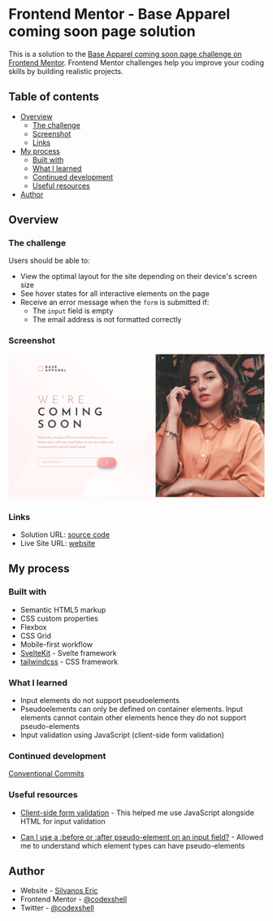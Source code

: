 # Frontend Mentor - Base Apparel coming soon page solution

This is a solution to the [Base Apparel coming soon page challenge on Frontend Mentor](https://www.frontendmentor.io/challenges/base-apparel-coming-soon-page-5d46b47f8db8a7063f9331a0). Frontend Mentor challenges help you improve your coding skills by building realistic projects.

## Table of contents

- [Overview](#overview)
  - [The challenge](#the-challenge)
  - [Screenshot](#screenshot)
  - [Links](#links)
- [My process](#my-process)
  - [Built with](#built-with)
  - [What I learned](#what-i-learned)
  - [Continued development](#continued-development)
  - [Useful resources](#useful-resources)
- [Author](#author)

## Overview

### The challenge

Users should be able to:

- View the optimal layout for the site depending on their device's screen size
- See hover states for all interactive elements on the page
- Receive an error message when the `form` is submitted if:
  - The `input` field is empty
  - The email address is not formatted correctly

### Screenshot

![desktop screenshot](/screenshot.png)

### Links

- Solution URL: [source code](https://github.com/codexshell/base-apparel-coming-soom-page)
- Live Site URL: [website](http://base-apparel-coming-soom-page.vercel.app/)

## My process

### Built with

- Semantic HTML5 markup
- CSS custom properties
- Flexbox
- CSS Grid
- Mobile-first workflow
- [SvelteKit](https://svelte.dev/) - Svelte framework
- [tailwindcss](https://tailwindcss.com/) - CSS framework

### What I learned

- Input elements do not support pseudoelements
- Pseudoelements can only be defined on container elements. Input elements cannot contain other elements hence they do not support pseudo-elements
- Input validation using JavaScript (client-side form validation)

### Continued development

[Conventional Commits](https://www.conventionalcommits.org/en/v1.0.0/)

### Useful resources

- [Client-side form validation](https://developer.mozilla.org/en-US/docs/Learn/Forms/Form_validationhttps://www.example.com) - This helped me use JavaScript alongside HTML for input validation

- [Can I use a :before or :after pseudo-element on an input field?](https://stackoverflow.com/questions/2587669/can-i-use-a-before-or-after-pseudo-element-on-an-input-field?answertab=trending#tab-tophttps://stackoverflow.com/questions/2587669/can-i-use-a-before-or-after-pseudo-element-on-an-input-field?answertab=trending#tab-top) - Allowed me to understand which element types can have pseudo-elements

## Author

- Website - [Silvanos Eric](https://codexshell.github.io/)
- Frontend Mentor - [@codexshell](https://www.frontendmentor.io/profile/codexshell)
- Twitter - [@codexshell](https://twitter.com/codexshell)
